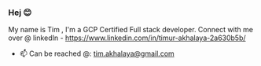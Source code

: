 ### Hej 😊
My name is Tim , I'm a GCP Certified Full stack developer.
Connect with me over @ linkedIn - https://www.linkedin.com/in/timur-akhalaya-2a630b5b/ 
- 📫 Can be reached @: tim.akhalaya@gmail.com



<!--
**timakhalaya/timakhalaya** is a ✨ _special_ ✨ repository because its `README.md` (this file) appears on your GitHub profile.

Here are some ideas to get you started:

- 🔭 I’m currently working on ...
- 🌱 I’m currently learning ...
- 👯 I’m looking to collaborate on ...
- 🤔 I’m looking for help with ...
- 💬 Ask me about ...
- 📫 How to reach me: ...
- 😄 Pronouns: ...
- ⚡ Fun fact: ...
-->
